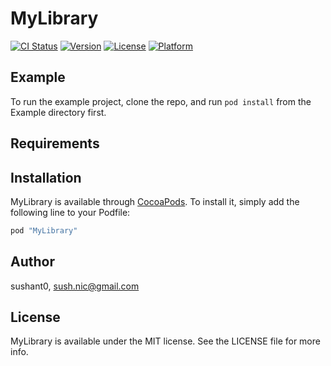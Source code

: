# MyLibrary

[![CI Status](http://img.shields.io/travis/sushant0/MyLibrary.svg?style=flat)](https://travis-ci.org/sushant0/MyLibrary)
[![Version](https://img.shields.io/cocoapods/v/MyLibrary.svg?style=flat)](http://cocoapods.org/pods/MyLibrary)
[![License](https://img.shields.io/cocoapods/l/MyLibrary.svg?style=flat)](http://cocoapods.org/pods/MyLibrary)
[![Platform](https://img.shields.io/cocoapods/p/MyLibrary.svg?style=flat)](http://cocoapods.org/pods/MyLibrary)

## Example

To run the example project, clone the repo, and run `pod install` from the Example directory first.

## Requirements

## Installation

MyLibrary is available through [CocoaPods](http://cocoapods.org). To install
it, simply add the following line to your Podfile:

```ruby
pod "MyLibrary"
```

## Author

sushant0, sush.nic@gmail.com

## License

MyLibrary is available under the MIT license. See the LICENSE file for more info.

